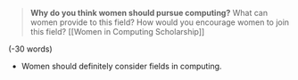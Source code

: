 > **Why do you think women should pursue computing?** What can women provide to this field? How would you encourage women to join this field? [[Women in Computing Scholarship]]

(-30 words)

- Women should definitely consider fields in computing.